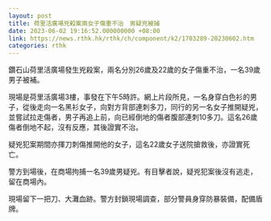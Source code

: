 ```yaml
---
layout: post
title: 荷里活廣場兇殺案兩女子傷重不治　男疑兇被捕
date: 2023-06-02 19:16:52.000000000 +08:00
link: https://news.rthk.hk/rthk/ch/component/k2/1703289-20230602.htm
categories: rthk
---
```


鑽石山荷里活廣場發生兇殺案，兩名分別26歲及22歲的女子傷重不治，一名39歲男子被補。

現場是荷里活廣場3樓，事發在下午5時許。網上片段所見，一名身穿白色衫的男子，從後走向一名黑衫女子，向對方背部連刺多刀，同行的另一名女子推開疑兇，並嘗試拉走傷者，男子再追上前，向已經倒地的傷者腹部連刺10多刀。這名26歲傷者倒地不起，沒有反應，其後證實不治。

疑兇犯案期間亦揮刀刺傷推開他的女子，這名22歲女子送院搶救後，亦證實死亡。

警方到場後，在商場拘捕一名39歲男疑兇。有目擊者說，疑兇犯案後沒有逃走，留在商場內。

現場留下一把刀、大灘血跡。警方封鎖現場調查，部分警員身穿防暴裝備，配備盾牌。
